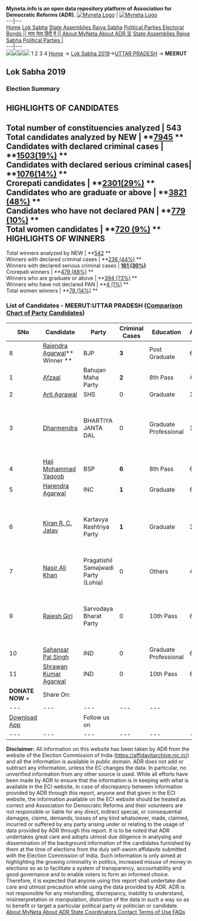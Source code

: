 **Myneta.info is an open data repository platform of Association for Democratic Reforms (ADR).**
[![Myneta Logo](https://www.myneta.info/lib/img/myneta-logo.png)](https://www.myneta.info/) | [![Myneta Logo](https://www.myneta.info/lib/img/adr-logo.png)](https://adrindia.org)  
---|---  
[Home](https://www.myneta.info/) [Lok Sabha](https://www.myneta.info/#ls "Lok Sabha") [ State Assemblies ](https://www.myneta.info/#sa "State Assemblies") [Rajya Sabha](https://www.myneta.info/#rs "Rajya Sabha") [Political Parties ](https://www.myneta.info/party "Political Parties") [ Electoral Bonds ](https://www.myneta.info/electoral_bonds "Electoral Bonds") [ || माय नेता हिंदी में || ](https://translate.google.co.in/translate?prev=hp&hl=en&js=y&u=www.myneta.info&sl=en&tl=hi&history_state0=) [ About MyNeta ](https://adrindia.org/content/about-myneta) [ About ADR ](https://adrindia.org/about-adr/who-we-are) [☰](javascript:void\(0\))
[ State Assemblies ](https://www.myneta.info/#sa "State Assemblies") [ Rajya Sabha ](https://www.myneta.info/#rs "Rajya Sabha") [ Political Parties ](https://www.myneta.info/party "Political Parties")
|   
---|---  
![](https://www.myneta.info/lib/img/banner/banner-1.png)![](https://www.myneta.info/lib/img/banner/banner-2.png)![](https://www.myneta.info/lib/img/banner/banner-3.png)![](https://www.myneta.info/lib/img/banner/banner-4.png)
1  2  3  4 
[Home](https://www.myneta.info/) → [Lok Sabha 2019](https://www.myneta.info/LokSabha2019/)→[UTTAR PRADESH](https://www.myneta.info/LokSabha2019/index.php?action=show_constituencies&state_id=57) → **MEERUT**
### 
## Lok Sabha 2019
###  Election Summary 
HIGHLIGHTS OF CANDIDATES  
---  
Total number of constituencies analyzed |  543   
Total candidates analyzed by NEW | **[7945](https://www.myneta.info/LokSabha2019/index.php?action=summary&subAction=candidates_analyzed&sort=candidate#summary) **  
Candidates with declared criminal cases | **[1503(19%)](https://www.myneta.info/LokSabha2019/index.php?action=summary&subAction=crime&sort=candidate#summary) **  
Candidates with declared serious criminal cases| **[1076(14%)](https://www.myneta.info/LokSabha2019/index.php?action=summary&subAction=serious_crime&sort=candidate#summary) **  
Crorepati candidates | **[2301(29%)](https://www.myneta.info/LokSabha2019/index.php?action=summary&subAction=crorepati&sort=candidate#summary) **  
Candidates who are graduate or above | **[3821 (48%)](https://www.myneta.info/LokSabha2019/index.php?action=summary&subAction=education&sort=candidate#summary) **  
Candidates who have not declared PAN | **[779 (10%)](https://www.myneta.info/LokSabha2019/index.php?action=summary&subAction=without_pan&sort=candidate#summary) **  
Total women candidates | **[720 (9%)](https://www.myneta.info/LokSabha2019/index.php?action=summary&subAction=women_candidate&sort=candidate#summary) **  
HIGHLIGHTS OF WINNERS  
---  
Total winners analyzed by NEW | **[542](https://www.myneta.info/LokSabha2019/index.php?action=summary&subAction=winner_analyzed&sort=candidate#summary) **  
Winners with declared criminal cases | **[236 (44%)](https://www.myneta.info/LokSabha2019/index.php?action=summary&subAction=winner_crime&sort=candidate#summary) **  
Winners with declared serious criminal cases | **[161 (30%)](https://www.myneta.info/LokSabha2019/index.php?action=summary&subAction=winner_serious_crime&sort=candidate#summary)**  
Crorepati winners | **[479 (88%)](https://www.myneta.info/LokSabha2019/index.php?action=summary&subAction=winner_crorepati&sort=candidate#summary) **  
Winners who are graduate or above | **[394 (73%)](https://www.myneta.info/LokSabha2019/index.php?action=summary&subAction=winner_education&sort=candidate#summary) **  
Winners who have not declared PAN | **[4 (1%)](https://www.myneta.info/LokSabha2019/index.php?action=summary&subAction=winner_without_pan&sort=candidate#summary) **  
Total women winners | **[78 (14%)](https://www.myneta.info/LokSabha2019/index.php?action=summary&subAction=winner_women&sort=candidate#summary) **  
### List of Candidates - MEERUT:UTTAR PRADESH ([Comparison Chart of Party Candidates](https://www.myneta.info/LokSabha2019/comparisonchart.php?constituency_id=872))
SNo | Candidate| Party| Criminal Cases| Education| Age| Total Assets| Liabilities  
---|---|---|---|---|---|---|---  
8  | [Rajendra Agarwal](https://www.myneta.info/LokSabha2019/candidate.php?candidate_id=6134)** Winner ** | BJP | **3** | Post Graduate| 68 | Rs 1,34,89,377 ~ 1 Crore+ | Rs 19,90,094 ~ 19 Lacs+  
1  | [Afzaal](https://www.myneta.info/LokSabha2019/candidate.php?candidate_id=6135) | Bahujan Maha Party | **2** | 8th Pass| 48 | Rs 21,21,000 ~ 21 Lacs+ | Rs 50,000 ~ 50 Thou+  
2  | [Arti Agrawal](https://www.myneta.info/LokSabha2019/candidate.php?candidate_id=6137) | SHS | 0 | Graduate| 39 | Rs 2,69,53,422 ~ 2 Crore+ | Rs 9,22,000 ~ 9 Lacs+  
3  | [Dharmendra](https://www.myneta.info/LokSabha2019/candidate.php?candidate_id=6141) | BHARTIYA JANTA DAL | 0 | Graduate Professional| 38 | ![](https://myneta.info/image_v2.php?myneta_folder=LokSabha2019&candidate_id=6141&col=ta) | ![](https://myneta.info/image_v2.php?myneta_folder=LokSabha2019&candidate_id=6141&col=lia)  
4  | [Haji Mohammad Yaqoob](https://www.myneta.info/LokSabha2019/candidate.php?candidate_id=4944) | BSP | **6** | 8th Pass| 60 | Rs 8,97,93,968 ~ 8 Crore+ | Rs 0 ~   
5  | [Harendra Agarwal](https://www.myneta.info/LokSabha2019/candidate.php?candidate_id=6136) | INC | **1** | Graduate| 68 | Rs 11,58,01,988 ~ 11 Crore+ | Rs 36,86,064 ~ 36 Lacs+  
6  | [Kiran R. C. Jatav](https://www.myneta.info/LokSabha2019/candidate.php?candidate_id=6143) | Kartavya Rashtriya Party | **1** | Graduate| 32 | ![](https://myneta.info/image_v2.php?myneta_folder=LokSabha2019&candidate_id=6143&col=ta) | ![](https://myneta.info/image_v2.php?myneta_folder=LokSabha2019&candidate_id=6143&col=lia)  
7  | [Nasir Ali Khan](https://www.myneta.info/LokSabha2019/candidate.php?candidate_id=6138) | Pragatishil Samajwadi Party (Lohia) | 0 | Others| 46 | Rs 1,12,76,488 ~ 1 Crore+ | Rs 3,63,223 ~ 3 Lacs+  
9  | [Rajesh Giri](https://www.myneta.info/LokSabha2019/candidate.php?candidate_id=6139) | Sarvodaya Bharat Party | 0 | 10th Pass| 60 | ![](https://myneta.info/image_v2.php?myneta_folder=LokSabha2019&candidate_id=6139&col=ta) | ![](https://myneta.info/image_v2.php?myneta_folder=LokSabha2019&candidate_id=6139&col=lia)  
10  | [Sahansar Pal Singh](https://www.myneta.info/LokSabha2019/candidate.php?candidate_id=6142) | IND | 0 | Graduate Professional| 62 | Rs 74,80,634 ~ 74 Lacs+ | Rs 15,23,311 ~ 15 Lacs+  
11  | [Shrawan Kumar Agarwal](https://www.myneta.info/LokSabha2019/candidate.php?candidate_id=6140) | IND | 0 | 10th Pass| 65 | Rs 54,15,000 ~ 54 Lacs+ | Rs 0 ~   
|  **DONATE NOW** × |  Share On:  | [](https://api.whatsapp.com/send?text=https%3A%2F%2Fmyneta.info%2Fpunjab2022%2Findex.php%3Faction%3Dshow_constituencies%26state_id%3D19) | [](https://www.facebook.com/sharer/sharer.php?u=https%3A%2F%2Fmyneta.info%2Fpunjab2022%2Findex.php%3Faction%3Dshow_constituencies%26state_id%3D19) | [](https://twitter.com/share?url=https%3A%2F%2Fmyneta.info%2Fpunjab2022%2Findex.php%3Faction%3Dshow_constituencies%26state_id%3D19)  
---|---|---|---|---  
| [ Download App ](https://play.google.com/store/apps/details?id=com.webrosoft.myneta1&pcampaignid=pcampaignidMKT-Other-global-all-co-prtnr-py-PartBadge-Mar2515-1) | [](https://play.google.com/store/apps/details?id=com.webrosoft.myneta1&pcampaignid=pcampaignidMKT-Other-global-all-co-prtnr-py-PartBadge-Mar2515-1) |  Follow us on  | [](https://www.facebook.com/adrindia.org/) | [](https://twitter.com/adrspeaks) | [](https://groups.google.com/g/national-election-watch?hl=en&pli=1) | [](https://www.instagram.com/adrspeaks/) | [](https://www.youtube.com/user/adrspeaks) | [](https://sharechat.com/profile/adrspeaks)  
---|---|---|---|---|---|---|---|---  
**Disclaimer:** All information on this website has been taken by ADR from the website of the Election Commission of India (https://affidavitarchive.nic.in/) and all the information is available in public domain. ADR does not add or subtract any information, unless the EC changes the data. In particular, no unverified information from any other source is used. While all efforts have been made by ADR to ensure that the information is in keeping with what is available in the ECI website, in case of discrepancy between information provided by ADR through this report, anyone and that given in the ECI website, the information available on the ECI website should be treated as correct and Association for Democratic Reforms and their volunteers are not responsible or liable for any direct, indirect special, or consequential damages, claims, demands, losses of any kind whatsoever, made, claimed, incurred or suffered by any party arising under or relating to the usage of data provided by ADR through this report. It is to be noted that ADR undertakes great care and adopts utmost due diligence in analysing and dissemination of the background information of the candidates furnished by them at the time of elections from the duly self-sworn affidavits submitted with the Election Commission of India. Such information is only aimed at highlighting the growing criminality in politics, increased misuse of money in elections so as to facilitate a system of transparency, accountability and good governance and to enable voters to form an informed choice. Therefore, it is expected that anyone using this report shall undertake due care and utmost precaution while using the data provided by ADR. ADR is not responsible for any mishandling, discrepancy, inability to understand, misinterpretation or manipulation, distortion of the data in such a way so as to benefit or target a particular political party or politician or candidate. 
[ About MyNeta ](https://adrindia.org/content/about-myneta) [ About ADR ](https://adrindia.org/about-adr/who-we-are) [ State Coordinators ](https://adrindia.org/about-adr/state-coordinators) [ Contact ](https://adrindia.org/contact-us) [ Terms of Use ](https://adrindia.org/content/adr-terms-use) [ FAQs ](https://adrindia.org/content/faqs)
